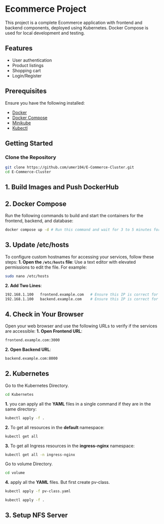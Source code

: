 # Ecommerce Project
This project is a complete Ecommerce application with frontend and backend components, deployed using Kubernetes. Docker Compose is used for local development and testing.

## Features
- User authentication
- Product listings
- Shopping cart
- Login/Register

## Prerequisites
Ensure you have the following installed:
- [Docker](https://www.docker.com/get-started)
- [Docker Compose](https://docs.docker.com/compose/install/)
- [Minikube](https://minikube.sigs.k8s.io/docs/start/)
- [Kubectl](https://kubernetes.io/docs/tasks/tools/)

## Getting Started
### Clone the Repository
```bash
git clone https://github.com/umer104/E-Commerce-Cluster.git
cd E-Commerce-Cluster
```
## 1. Build Images and Push DockerHub


## 2. Docker Compose
Run the following commands to build and start the containers for the frontend, backend, and database:
```bash
docker compose up -d # Run this command and wait for 3 to 5 minutes for the containers to be properly running.
```

## 3. Update /etc/hosts
To configure custom hostnames for accessing your services, follow these steps:
**1. Open the `/etc/hosts` file**:
   Use a text editor with elevated permissions to edit the file. For example:
   ```bash
   sudo nano /etc/hosts
   ```
**2. Add Two Lines**:
   ```bash
   192.168.1.100   frontend.example.com   # Ensure this IP is correct for your VM
   192.168.1.100   backend.example.com    # Ensure this IP is correct for your VM
   ```

## 4. Check in Your Browser
Open your web browser and use the following URLs to verify if the services are accessible:
**1. Open Frontend URL**:
   ```bash
   frontend.example.com:3000
   ```
**2. Open Backend URL**:
   ```bash
   backend.example.com:8000
   ```
## 2. Kubernetes
Go to the Kubernetes Directory.
```bash
cd Kubernetes
```
**1.** you can apply all the **YAML** files in a single command if they are in the same directory:
```bash
kubectl apply -f .
```
**2.** To get all resources in the **default** namespace:
```bash
kubectl get all
```
**3.** To get all Ingress resources in the **ingress-nginx** namespace:
```bash
kubectl get all -n ingress-nginx
```
Go to volume Directory.
```bash
cd volume
```
**4.** apply all the **YAML** files. But first create pv-class.
```bash
kubectl apply -f pv-class.yaml
```
```bash
kubectl apply -f .
```

## 3. Setup NFS Server
